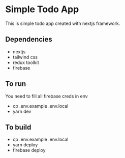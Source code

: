 # Simple Todo App
This is simple todo app created with nextjs framework.

## Dependencies
- nextjs
- tailwind css
- redux toolkit
- firebase

## To run

You need to fill all firebase creds in env

- cp .env.example .env.local
- yarn dev

## To build

- cp .env.example .env.local
- yarn deploy
- firebase deploy

